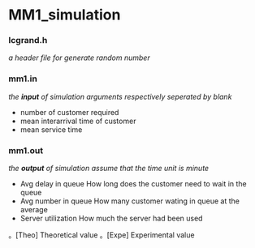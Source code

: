 # MM1_simulation
### lcgrand.h 
  *a header file for generate random number*
### mm1.in
  *the **input** of simulation*
  *arguments respectively seperated by blank*
  * number of customer required
  * mean interarrival time of customer
  * mean service time
### mm1.out
   *the **output** of simulation*
   *assume that the time unit is minute*
  * Avg delay in queue
    How long does the customer need to wait in the queue 
  * Avg number in queue
    How many customer wating in queue at the average
  * Server utilization
    How much the server had been used

  。[Theo] Theoretical value
  。[Expe] Experimental value
